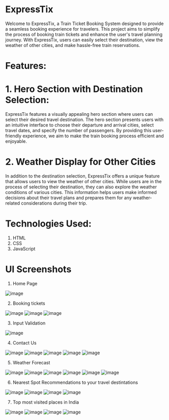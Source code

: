 # ExpressTix

Welcome to ExpressTix, a Train Ticket Booking System designed to provide a seamless booking experience for travelers. 
This project aims to simplify the process of booking train tickets and enhance the user's travel planning journey. 
With ExpressTix, users can easily select their destination, view the weather of other cities, and make hassle-free train reservations.

# Features: 

# 1. Hero Section with Destination Selection:

ExpressTix features a visually appealing hero section where users can select their desired travel destination.
The hero section presents users with an intuitive interface to choose their departure and arrival cities, select travel dates, and specify the number of passengers. 
By providing this user-friendly experience, we aim to make the train booking process efficient and enjoyable.

# 2. Weather Display for Other Cities
   
In addition to the destination selection, ExpressTix offers a unique feature that allows users to view the weather of other cities. 
While users are in the process of selecting their destination, they can also explore the weather conditions of various cities. 
This information helps users make informed decisions about their travel plans and prepares them for any weather-related considerations during their trip.

# Technologies Used:

1. HTML
2. CSS
3. JavaScript

# UI Screenshots

1. Home Page

![image](https://github.com/rovin201/Railway-E-ticketing-system/assets/96007395/e0c558ab-49d5-4307-95f6-f01b767b6278)


2. Booking tickets

![image](https://github.com/rovin201/Railway-E-ticketing-system/assets/96007395/15b21ec0-f7f0-4e2e-91d6-254104a8f586)
![image](https://github.com/rovin201/Railway-E-ticketing-system/assets/96007395/ade1a18c-2ac9-4eb7-9b24-d7d27c6d1bce)
![image](https://github.com/rovin201/Railway-E-ticketing-system/assets/96007395/bb53d8ad-84a2-478f-bf5a-64bc1212b0e7)


3. Input Validation

![image](https://github.com/rovin201/Railway-E-ticketing-system/assets/96007395/0406f29c-9c81-4be9-b738-28eb90fac567)

4. Contact Us

![image](https://github.com/rovin201/Railway-E-ticketing-system/assets/96007395/bd9f6e73-3984-42e4-a8cd-1bab856c0519)
![image](https://github.com/rovin201/Railway-E-ticketing-system/assets/96007395/c6c3b833-b895-4555-8114-dde68022dd1b)
![image](https://github.com/rovin201/Railway-E-ticketing-system/assets/96007395/1b8d6773-299a-4e41-b6e5-af1d20d56f8e)
![image](https://github.com/rovin201/Railway-E-ticketing-system/assets/96007395/431e8ff0-1844-459d-8348-464ac1cae6c3)
![image](https://github.com/rovin201/Railway-E-ticketing-system/assets/96007395/c9670a6e-4253-4dd0-bec0-817e50427917)


5. Weather Forecast

![image](https://github.com/rovin201/Railway-E-ticketing-system/assets/96007395/e7c43b31-a401-4841-87c1-87f77b7d469f)
![image](https://github.com/rovin201/Railway-E-ticketing-system/assets/96007395/abc2984d-1f0c-486b-89cf-977b44f0a094)
![image](https://github.com/rovin201/Railway-E-ticketing-system/assets/96007395/da2100ce-a8a1-49b7-b764-dccdadb8bbeb)
![image](https://github.com/rovin201/Railway-E-ticketing-system/assets/96007395/d9df91c0-4f35-459c-a2b6-b4ea85c3f0bc)
![image](https://github.com/rovin201/Railway-E-ticketing-system/assets/96007395/62dc5d1a-582f-4141-bb8e-786080b795b0)
![image](https://github.com/rovin201/Railway-E-ticketing-system/assets/96007395/72d93de4-70eb-4a19-9712-a8d48b0ce7df)


6. Nearest Spot Recommendations to your travel destintations

![image](https://github.com/rovin201/Railway-E-ticketing-system/assets/96007395/91688ce1-99ee-47bd-abdf-6adf9ebd79d1)
![image](https://github.com/rovin201/Railway-E-ticketing-system/assets/96007395/b6e72cc9-16d7-4664-b67e-68688daa61fe)
![image](https://github.com/rovin201/Railway-E-ticketing-system/assets/96007395/e7a09f93-166d-42db-b46f-1b5bfe4cef19)
![image](https://github.com/rovin201/Railway-E-ticketing-system/assets/96007395/f57b71c8-23cb-4c22-b527-68ed527b3737)


7. Top most visited places in India

![image](https://github.com/rovin201/Railway-E-ticketing-system/assets/96007395/076ebd6b-f643-436b-9806-3562a633ebec)
![image](https://github.com/rovin201/Railway-E-ticketing-system/assets/96007395/91c7b1fe-9e4b-4483-9876-99b5d783cec1)
![image](https://github.com/rovin201/Railway-E-ticketing-system/assets/96007395/45355975-8a91-4fdf-a636-c066d5ef9e3e)
![image](https://github.com/rovin201/Railway-E-ticketing-system/assets/96007395/fc7f655f-40b2-4e3f-8fff-a35fc971138d)




